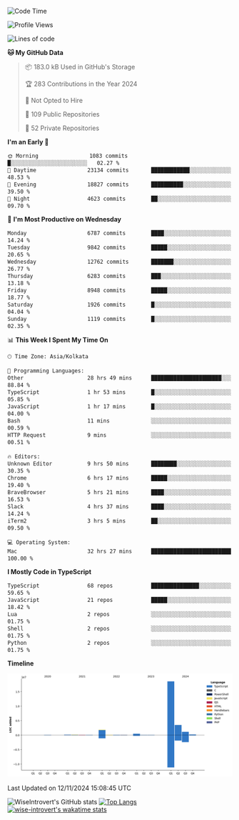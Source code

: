 <!--START_SECTION:waka-->
![Code Time](http://img.shields.io/badge/Code%20Time-1%2C818%20hrs%2017%20mins-blue)

![Profile Views](http://img.shields.io/badge/Profile%20Views-2-blue)

![Lines of code](https://img.shields.io/badge/From%20Hello%20World%20I%27ve%20Written-26.3%20million%20lines%20of%20code-blue)

**🐱 My GitHub Data** 

> 📦 183.0 kB Used in GitHub's Storage 
 > 
> 🏆 283 Contributions in the Year 2024
 > 
> 🚫 Not Opted to Hire
 > 
> 📜 109 Public Repositories 
 > 
> 🔑 52 Private Repositories 
 > 
**I'm an Early 🐤** 

```text
🌞 Morning                1083 commits        █░░░░░░░░░░░░░░░░░░░░░░░░   02.27 % 
🌆 Daytime                23134 commits       ████████████░░░░░░░░░░░░░   48.53 % 
🌃 Evening                18827 commits       ██████████░░░░░░░░░░░░░░░   39.50 % 
🌙 Night                  4623 commits        ██░░░░░░░░░░░░░░░░░░░░░░░   09.70 % 
```
📅 **I'm Most Productive on Wednesday** 

```text
Monday                   6787 commits        ████░░░░░░░░░░░░░░░░░░░░░   14.24 % 
Tuesday                  9842 commits        █████░░░░░░░░░░░░░░░░░░░░   20.65 % 
Wednesday                12762 commits       ███████░░░░░░░░░░░░░░░░░░   26.77 % 
Thursday                 6283 commits        ███░░░░░░░░░░░░░░░░░░░░░░   13.18 % 
Friday                   8948 commits        █████░░░░░░░░░░░░░░░░░░░░   18.77 % 
Saturday                 1926 commits        █░░░░░░░░░░░░░░░░░░░░░░░░   04.04 % 
Sunday                   1119 commits        █░░░░░░░░░░░░░░░░░░░░░░░░   02.35 % 
```


📊 **This Week I Spent My Time On** 

```text
🕑︎ Time Zone: Asia/Kolkata

💬 Programming Languages: 
Other                    28 hrs 49 mins      ██████████████████████░░░   88.84 % 
TypeScript               1 hr 53 mins        █░░░░░░░░░░░░░░░░░░░░░░░░   05.85 % 
JavaScript               1 hr 17 mins        █░░░░░░░░░░░░░░░░░░░░░░░░   04.00 % 
Bash                     11 mins             ░░░░░░░░░░░░░░░░░░░░░░░░░   00.59 % 
HTTP Request             9 mins              ░░░░░░░░░░░░░░░░░░░░░░░░░   00.51 % 

🔥 Editors: 
Unknown Editor           9 hrs 50 mins       ████████░░░░░░░░░░░░░░░░░   30.35 % 
Chrome                   6 hrs 17 mins       █████░░░░░░░░░░░░░░░░░░░░   19.40 % 
BraveBrowser             5 hrs 21 mins       ████░░░░░░░░░░░░░░░░░░░░░   16.53 % 
Slack                    4 hrs 37 mins       ████░░░░░░░░░░░░░░░░░░░░░   14.24 % 
iTerm2                   3 hrs 5 mins        ██░░░░░░░░░░░░░░░░░░░░░░░   09.50 % 

💻 Operating System: 
Mac                      32 hrs 27 mins      █████████████████████████   100.00 % 
```

**I Mostly Code in TypeScript** 

```text
TypeScript               68 repos            ███████████████░░░░░░░░░░   59.65 % 
JavaScript               21 repos            █████░░░░░░░░░░░░░░░░░░░░   18.42 % 
Lua                      2 repos             ░░░░░░░░░░░░░░░░░░░░░░░░░   01.75 % 
Shell                    2 repos             ░░░░░░░░░░░░░░░░░░░░░░░░░   01.75 % 
Python                   2 repos             ░░░░░░░░░░░░░░░░░░░░░░░░░   01.75 % 
```



**Timeline**

![Lines of Code chart](https://raw.githubusercontent.com/wise-introvert/wise-introvert/master/assets/bar_graph.png)


 Last Updated on 12/11/2024 15:08:45 UTC
<!--END_SECTION:waka-->

![WiseIntrovert's GitHub stats](https://github-readme-stats.vercel.app/api?username=wise-introvert&count_private=true&show_icons=true)
[![Top Langs](https://github-readme-stats.vercel.app/api/top-langs/?username=wise-introvert&langs_count=10)](https://github.com/anuraghazra/github-readme-stats)
[![wise-introvert's wakatime stats](https://github-readme-stats.vercel.app/api/wakatime?username=wiseintrovert)](https://github.com/anuraghazra/github-readme-stats)

